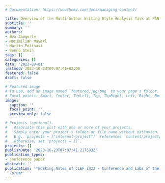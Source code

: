 ```yaml
---
# Documentation: https://wowchemy.com/docs/managing-content/

title: Overview of the Multi-Author Writing Style Analysis Task at PAN 2023
subtitle: ''
summary: ''
authors:
- Eva Zangerle
- Maximilian Mayerl
- Martin Potthast
- Benno Stein
tags: []
categories: []
date: '2023-09-01'
lastmod: 2023-10-23T09:07:41+02:00
featured: false
draft: false

# Featured image
# To use, add an image named `featured.jpg/png` to your page's folder.
# Focal points: Smart, Center, TopLeft, Top, TopRight, Left, Right, BottomLeft, Bottom, BottomRight.
image:
  caption: ''
  focal_point: ''
  preview_only: false

# Projects (optional).
#   Associate this post with one or more of your projects.
#   Simply enter your project's folder or file name without extension.
#   E.g. `projects = ["internal-project"]` references `content/project/deep-learning/index.md`.
#   Otherwise, set `projects = []`.
projects: []
publishDate: '2023-10-23T07:07:41.217503Z'
publication_types:
- conference paper 
abstract: ''
publication: '*Working Notes of CLEF 2023 - Conference and Labs of the Evaluation
  Forum*'
---
```

